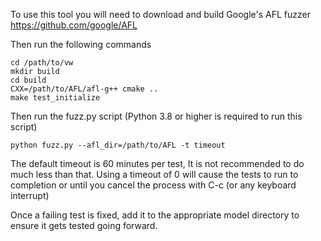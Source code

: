To use this tool you will need to download and build Google's AFL fuzzer https://github.com/google/AFL

Then run the following commands
```
cd /path/to/vw
mkdir build
cd build
CXX=/path/to/AFL/afl-g++ cmake ..
make test_initialize
```

Then run the fuzz.py script (Python 3.8 or higher is required to run this script)
```
python fuzz.py --afl_dir=/path/to/AFL -t timeout
```

The default timeout is 60 minutes per test, It is not recommended to do much less than that.
Using a timeout of 0 will cause the tests to run to completion or until you cancel the process with C-c (or any keyboard interrupt)

Once a failing test is fixed, add it to the appropriate model directory to ensure it gets tested going forward.
